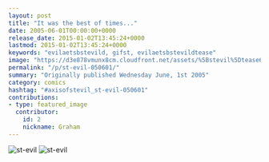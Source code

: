 ```yaml
---
layout: post
title: "It was the best of times..."
date: 2005-06-01T00:00:00+0000
release_date: 2015-01-02T13:45:24+0000
lastmod: 2015-01-02T13:45:24+0000
keywords: "evilaetsbstevild, gifst, evilaetsbstevildtease"
image: "https://d3e878vmunx8cm.cloudfront.net/assets/%5Bstevil%5Dtease6-01-05.gif"
permalink: "/p/st-evil-050601/"
summary: "Originally published Wednesday June, 1st 2005"
category: comics
hashtag: "#axisofstevil_st-evil-050601"
contributions:
- type: featured_image
  contributor:
    id: 2
    nickname: Graham
---
```


![st-evil](https://d3e878vmunx8cm.cloudfront.net/assets/%5Bstevil%5Dtease6-01-05.gif)
![st-evil](https://d3e878vmunx8cm.cloudfront.net/assets/%5Bstevil%5D06-01-05.gif)

